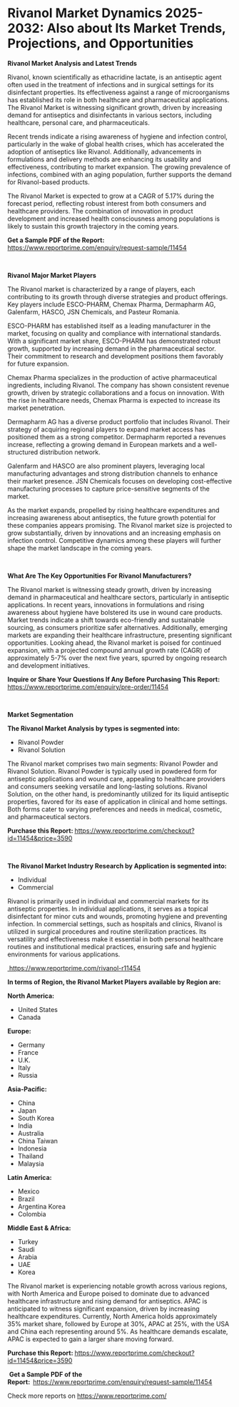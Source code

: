 <p><h1>Rivanol Market Dynamics 2025-2032: Also about Its Market Trends, Projections, and Opportunities</h1></p><p><strong>Rivanol Market Analysis and Latest Trends</strong></p>
<p><p>Rivanol, known scientifically as ethacridine lactate, is an antiseptic agent often used in the treatment of infections and in surgical settings for its disinfectant properties. Its effectiveness against a range of microorganisms has established its role in both healthcare and pharmaceutical applications. The Rivanol Market is witnessing significant growth, driven by increasing demand for antiseptics and disinfectants in various sectors, including healthcare, personal care, and pharmaceuticals.</p><p>Recent trends indicate a rising awareness of hygiene and infection control, particularly in the wake of global health crises, which has accelerated the adoption of antiseptics like Rivanol. Additionally, advancements in formulations and delivery methods are enhancing its usability and effectiveness, contributing to market expansion. The growing prevalence of infections, combined with an aging population, further supports the demand for Rivanol-based products.</p><p>The Rivanol Market is expected to grow at a CAGR of 5.17% during the forecast period, reflecting robust interest from both consumers and healthcare providers. The combination of innovation in product development and increased health consciousness among populations is likely to sustain this growth trajectory in the coming years.</p></p>
<p><strong>Get a Sample PDF of the Report:&nbsp;</strong> <a href="https://www.reportprime.com/enquiry/request-sample/11454?utm_campaign=2205&utm_medium=2&utm_source=Github&utm_content=ia&utm_term=20032025&utm_id=rivanol">https://www.reportprime.com/enquiry/request-sample/11454</a></p>
<p>&nbsp;</p>
<p><strong>Rivanol Major Market Players</strong></p>
<p><p>The Rivanol market is characterized by a range of players, each contributing to its growth through diverse strategies and product offerings. Key players include ESCO-PHARM, Chemax Pharma, Dermapharm AG, Galenfarm, HASCO, JSN Chemicals, and Pasteur Romania.</p><p>ESCO-PHARM has established itself as a leading manufacturer in the market, focusing on quality and compliance with international standards. With a significant market share, ESCO-PHARM has demonstrated robust growth, supported by increasing demand in the pharmaceutical sector. Their commitment to research and development positions them favorably for future expansion.</p><p>Chemax Pharma specializes in the production of active pharmaceutical ingredients, including Rivanol. The company has shown consistent revenue growth, driven by strategic collaborations and a focus on innovation. With the rise in healthcare needs, Chemax Pharma is expected to increase its market penetration.</p><p>Dermapharm AG has a diverse product portfolio that includes Rivanol. Their strategy of acquiring regional players to expand market access has positioned them as a strong competitor. Dermapharm reported a revenues increase, reflecting a growing demand in European markets and a well-structured distribution network.</p><p>Galenfarm and HASCO are also prominent players, leveraging local manufacturing advantages and strong distribution channels to enhance their market presence. JSN Chemicals focuses on developing cost-effective manufacturing processes to capture price-sensitive segments of the market.</p><p>As the market expands, propelled by rising healthcare expenditures and increasing awareness about antiseptics, the future growth potential for these companies appears promising. The Rivanol market size is projected to grow substantially, driven by innovations and an increasing emphasis on infection control. Competitive dynamics among these players will further shape the market landscape in the coming years.</p></p>
<p>&nbsp;</p>
<p><strong>What Are The Key Opportunities For Rivanol Manufacturers?</strong></p>
<p><p>The Rivanol market is witnessing steady growth, driven by increasing demand in pharmaceutical and healthcare sectors, particularly in antiseptic applications. In recent years, innovations in formulations and rising awareness about hygiene have bolstered its use in wound care products. Market trends indicate a shift towards eco-friendly and sustainable sourcing, as consumers prioritize safer alternatives. Additionally, emerging markets are expanding their healthcare infrastructure, presenting significant opportunities. Looking ahead, the Rivanol market is poised for continued expansion, with a projected compound annual growth rate (CAGR) of approximately 5-7% over the next five years, spurred by ongoing research and development initiatives.</p></p>
<p><strong>Inquire or Share Your Questions If Any Before Purchasing This Report:</strong> <a href="https://www.reportprime.com/enquiry/pre-order/11454?utm_campaign=2205&utm_medium=2&utm_source=Github&utm_content=ia&utm_term=20032025&utm_id=rivanol">https://www.reportprime.com/enquiry/pre-order/11454</a></p>
<p>&nbsp;</p>
<p><strong>Market Segmentation</strong></p>
<p><strong>The Rivanol Market Analysis by types is segmented into:</strong></p>
<p><ul><li>Rivanol Powder</li><li>Rivanol Solution</li></ul></p>
<p><p>The Rivanol market comprises two main segments: Rivanol Powder and Rivanol Solution. Rivanol Powder is typically used in powdered form for antiseptic applications and wound care, appealing to healthcare providers and consumers seeking versatile and long-lasting solutions. Rivanol Solution, on the other hand, is predominantly utilized for its liquid antiseptic properties, favored for its ease of application in clinical and home settings. Both forms cater to varying preferences and needs in medical, cosmetic, and pharmaceutical sectors.</p></p>
<p><strong>Purchase this Report:&nbsp;</strong><a href="https://www.reportprime.com/checkout?id=11454&price=3590&utm_campaign=2205&utm_medium=2&utm_source=Github&utm_content=ia&utm_term=20032025&utm_id=rivanol">https://www.reportprime.com/checkout?id=11454&price=3590</a></p>
<p>&nbsp;</p>
<p><strong>The Rivanol Market Industry Research by Application is segmented into:</strong></p>
<p><ul><li>Individual</li><li>Commercial</li></ul></p>
<p><p>Rivanol is primarily used in individual and commercial markets for its antiseptic properties. In individual applications, it serves as a topical disinfectant for minor cuts and wounds, promoting hygiene and preventing infection. In commercial settings, such as hospitals and clinics, Rivanol is utilized in surgical procedures and routine sterilization practices. Its versatility and effectiveness make it essential in both personal healthcare routines and institutional medical practices, ensuring safe and hygienic environments for various applications.</p></p>
<p><a href="https://www.reportprime.com/rivanol-r11454?utm_campaign=2205&utm_medium=2&utm_source=Github&utm_content=ia&utm_term=20032025&utm_id=rivanol">&nbsp;https://www.reportprime.com/rivanol-r11454</a></p>
<p><strong>In terms of Region, the Rivanol Market Players available by Region are:</strong></p>
<p>
    <p> <strong> North America: </strong>
        <ul>
            <li>United States</li>
            <li>Canada</li>
        </ul>
        </p> 
    <p> <strong> Europe: </strong>
        <ul>
            <li>Germany</li>
            <li>France</li>
            <li>U.K.</li>
            <li>Italy</li>
            <li>Russia</li>
        </ul>
        </p> 
    <p> <strong> Asia-Pacific: </strong>
        <ul>
            <li>China</li>
            <li>Japan</li>
            <li>South Korea</li>
            <li>India</li>
            <li>Australia</li>
            <li>China Taiwan</li>
            <li>Indonesia</li>
            <li>Thailand</li>
            <li>Malaysia</li>
        </ul>
        </p> 
    <p> <strong> Latin America: </strong>
        <ul>
            <li>Mexico</li>
            <li>Brazil</li>
            <li>Argentina Korea</li>
            <li>Colombia</li>
        </ul>
        </p> 
    <p> <strong> Middle East & Africa: </strong>
        <ul>
            <li>Turkey</li>
            <li>Saudi</li>
            <li>Arabia</li>
            <li>UAE</li>
            <li>Korea</li>
        </ul>
    </p>
    </p>
<p><p>The Rivanol market is experiencing notable growth across various regions, with North America and Europe poised to dominate due to advanced healthcare infrastructure and rising demand for antiseptics. APAC is anticipated to witness significant expansion, driven by increasing healthcare expenditures. Currently, North America holds approximately 35% market share, followed by Europe at 30%, APAC at 25%, with the USA and China each representing around 5%. As healthcare demands escalate, APAC is expected to gain a larger share moving forward.</p></p>
<p><strong>Purchase this Report: </strong><a href="https://www.reportprime.com/checkout?id=11454&price=3590&utm_campaign=2205&utm_medium=2&utm_source=Github&utm_content=ia&utm_term=20032025&utm_id=rivanol">https://www.reportprime.com/checkout?id=11454&price=3590</a></p>
<p>&nbsp;<strong>Get a Sample PDF of the Report:&nbsp;&nbsp;</strong><a href="https://www.reportprime.com/enquiry/request-sample/11454?utm_campaign=2205&utm_medium=2&utm_source=Github&utm_content=ia&utm_term=20032025&utm_id=rivanol">https://www.reportprime.com/enquiry/request-sample/11454</a></p>
<p><strong></strong></p>
<p>Check more reports on <a href="https://www.reportprime.com/?utm_campaign=2205&utm_medium=2&utm_source=Github&utm_content=ia&utm_term=20032025&utm_id=rivanol">https://www.reportprime.com/</a></p>